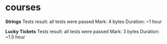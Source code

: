 # courses

**Strings**
    Tests result: all tests were passed
    Mark: 4 bytes
    Duration: ~1 hour

**Lucky Tickets**
    Tests result: all tests were passed
    Mark: 3 bytes
    Duration: ~1.5 hour
